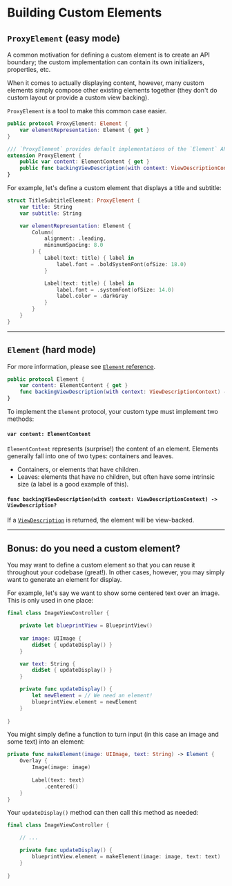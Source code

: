 # Building Custom Elements




## `ProxyElement` (easy mode)

A common motivation for defining a custom element is to create an API boundary; the custom implementation can contain its own initializers, properties, etc.

When it comes to actually displaying content, however, many custom elements simply compose other existing elements together (they don't do custom layout or provide a custom view backing).

`ProxyElement` is a tool to make this common case easier.

```swift
public protocol ProxyElement: Element {
    var elementRepresentation: Element { get }
}

/// `ProxyElement` provides default implementations of the `Element` API that delegate to the element returned by `elementRepresentation`.
extension ProxyElement {
    public var content: ElementContent { get }
    public func backingViewDescription(with context: ViewDescriptionContext) -> ViewDescription?
}
```

For example, let's define a custom element that displays a title and subtitle:

```swift
struct TitleSubtitleElement: ProxyElement {
    var title: String
    var subtitle: String

    var elementRepresentation: Element {
        Column(
            alignment: .leading,
            minimumSpacing: 8.0
        ) {
            Label(text: title) { label in
                label.font = .boldSystemFont(ofSize: 18.0)
            }

            Label(text: title) { label in
                label.font = .systemFont(ofSize: 14.0)
                label.color = .darkGray
            }     
        }
    }
}
```

---

## `Element` (hard mode)

For more information, please see [`Element` reference](../Reference/Element.md).

```swift
public protocol Element {
    var content: ElementContent { get }
    func backingViewDescription(with context: ViewDescriptionContext) -> ViewDescription?
}
```

To implement the `Element` protocol, your custom type must implement two methods:

#### `var content: ElementContent`

`ElementContent` represents (surprise!) the content of an element. Elements generally fall into one of two types: containers and leaves.
- Containers, or elements that have children.
- Leaves: elements that have no children, but often have some intrinsic size (a label is a good example of this).

#### `func backingViewDescription(with context: ViewDescriptionContext) -> ViewDescription?`

If a [`ViewDescription`](../Reference/ViewDescription.md) is returned, the element will be view-backed.

---

## Bonus: do you need a custom element?

You may want to define a custom element so that you can reuse it throughout your codebase (great!). In other cases, however, you may simply want to generate an element for display.

For example, let's say we want to show some centered text over an image. This is only used in one place:

```swift
final class ImageViewController {

    private let blueprintView = BlueprintView()
    
    var image: UIImage {
        didSet { updateDisplay() }
    }

    var text: String {
        didSet { updateDisplay() }
    }

    private func updateDisplay() {
        let newElement = // We need an element!
        blueprintView.element = newElement
    }
    
}
```

You might simply define a function to turn input (in this case an image and some text) into an element:

```swift
private func makeElement(image: UIImage, text: String) -> Element {
    Overlay {
        Image(image: image)
        
        Label(text: text)
            .centered()   
    }
}
```

Your `updateDisplay()` method can then call this method as needed:

```swift
final class ImageViewController {

    // ...

    private func updateDisplay() {
        blueprintView.element = makeElement(image: image, text: text)
    }
    
}
```
